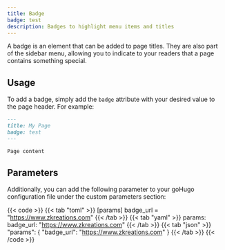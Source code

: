 ```yaml
---
title: Badge
badge: test
description: Badges to highlight menu items and titles
---
```


A badge is an element that can be added to page titles. They are also part of the sidebar menu, allowing you to indicate to your readers that a page contains something special.

## Usage

To add a badge, simply add the `badge` attribute with your desired value to the page header. For example:

```markdown
---
title: My Page
badge: test
---

Page content
```

## Parameters

Additionally, you can add the following parameter to your goHugo configuration file under the custom parameters section:

{{< code >}}
{{< tab "toml" >}}
[params]
  badge_url = "https://www.zkreations.com"
{{< /tab >}}
{{< tab "yaml" >}}
params:
  badge_url: "https://www.zkreations.com"
{{< /tab >}}
{{< tab "json" >}}
"params": {
  "badge_url": "https://www.zkreations.com"
}
{{< /tab >}}
{{< /code >}}
